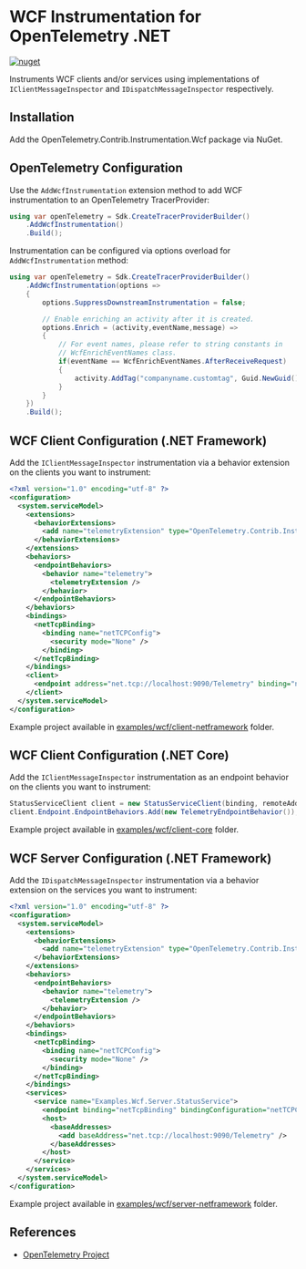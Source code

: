 # WCF Instrumentation for OpenTelemetry .NET

[![nuget](https://img.shields.io/nuget/v/OpenTelemetry.Contrib.Instrumentation.Wcf.svg)](https://www.nuget.org/packages/OpenTelemetry.Contrib.Instrumentation.Wcf/)

Instruments WCF clients and/or services using implementations of
`IClientMessageInspector` and `IDispatchMessageInspector` respectively.

## Installation

Add the OpenTelemetry.Contrib.Instrumentation.Wcf package via NuGet.

## OpenTelemetry Configuration

Use the `AddWcfInstrumentation` extension method to add WCF instrumentation to
an OpenTelemetry TracerProvider:

```csharp
using var openTelemetry = Sdk.CreateTracerProviderBuilder()
    .AddWcfInstrumentation()
    .Build();
```

Instrumentation can be configured via options overload for 
`AddWcfInstrumentation` method:

```csharp
using var openTelemetry = Sdk.CreateTracerProviderBuilder()
    .AddWcfInstrumentation(options => 
    {
        options.SuppressDownstreamInstrumentation = false;  

        // Enable enriching an activity after it is created.
        options.Enrich = (activity,eventName,message) =>    
        {
            // For event names, please refer to string constants in 
            // WcfEnrichEventNames class.
            if(eventName == WcfEnrichEventNames.AfterReceiveRequest)  
            {
                activity.AddTag("companyname.customtag", Guid.NewGuid());
            }
        }
    })
    .Build();
```

## WCF Client Configuration (.NET Framework)

Add the `IClientMessageInspector` instrumentation via a behavior extension on
the clients you want to instrument:

<!-- markdownlint-disable MD013 -->
```xml
<?xml version="1.0" encoding="utf-8" ?>
<configuration>
  <system.serviceModel>
    <extensions>
      <behaviorExtensions>
        <add name="telemetryExtension" type="OpenTelemetry.Contrib.Instrumentation.Wcf.TelemetryBehaviourExtensionElement, OpenTelemetry.Contrib.Instrumentation.Wcf"   />
      </behaviorExtensions>
    </extensions>
    <behaviors>
      <endpointBehaviors>
        <behavior name="telemetry">
          <telemetryExtension />
        </behavior>
      </endpointBehaviors>
    </behaviors>
    <bindings>
      <netTcpBinding>
        <binding name="netTCPConfig">
          <security mode="None" />
        </binding>
      </netTcpBinding>
    </bindings>
    <client>
      <endpoint address="net.tcp://localhost:9090/Telemetry" binding="netTcpBinding" bindingConfiguration="netTCPConfig" behaviorConfiguration="telemetry" contract="Examples.Wcf.IStatusServiceContract" name="StatusService_Tcp" />
    </client>
  </system.serviceModel>
</configuration>
```
<!-- markdownlint-enable MD013 -->

Example project available in
[examples/wcf/client-netframework](../../examples/wcf/client-netframework/)
folder.

## WCF Client Configuration (.NET Core)

Add the `IClientMessageInspector` instrumentation as an endpoint behavior on the
clients you want to instrument:

```csharp
StatusServiceClient client = new StatusServiceClient(binding, remoteAddress);
client.Endpoint.EndpointBehaviors.Add(new TelemetryEndpointBehavior());
```

Example project available in
[examples/wcf/client-core](../../examples/wcf/client-core/) folder.

## WCF Server Configuration (.NET Framework)

Add the `IDispatchMessageInspector` instrumentation via a behavior extension on
the services you want to instrument:

<!-- markdownlint-disable MD013 -->
```xml
<?xml version="1.0" encoding="utf-8" ?>
<configuration>
  <system.serviceModel>
    <extensions>
      <behaviorExtensions>
        <add name="telemetryExtension" type="OpenTelemetry.Contrib.Instrumentation.Wcf.TelemetryBehaviourExtensionElement, OpenTelemetry.Contrib.Instrumentation.Wcf" />
      </behaviorExtensions>
    </extensions>
    <behaviors>
      <endpointBehaviors>
        <behavior name="telemetry">
          <telemetryExtension />
        </behavior>
      </endpointBehaviors>
    </behaviors>
    <bindings>
      <netTcpBinding>
        <binding name="netTCPConfig">
          <security mode="None" />
        </binding>
      </netTcpBinding>
    </bindings>
    <services>
      <service name="Examples.Wcf.Server.StatusService">
        <endpoint binding="netTcpBinding" bindingConfiguration="netTCPConfig" behaviorConfiguration="telemetry" contract="Examples.Wcf.IStatusServiceContract" />
        <host>
          <baseAddresses>
            <add baseAddress="net.tcp://localhost:9090/Telemetry" />
          </baseAddresses>
        </host>
      </service>
    </services>
  </system.serviceModel>
</configuration>
```
<!-- markdownlint-enable MD013 -->

Example project available in
[examples/wcf/server-netframework](../../examples/wcf/server-netframework/)
folder.

## References

* [OpenTelemetry Project](https://opentelemetry.io/)
